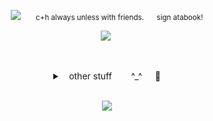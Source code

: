 </div>

<div align="center">
  
<sub> ![](https://64.media.tumblr.com/a0ca6549330a9aa3051fd6c5e6698066/864d1bda21cb5b1a-12/s75x75_c1/ee7075f73c668af8019b526d01df4c6b389b67b4.gifv) ⠀⠀ c+h always unless with friends. ⠀⠀sign atabook! </sub>

![](https://64.media.tumblr.com/15aa8ca6d547e9e6f7fe21cb69c842cd/b8f04fb8eae7b6bb-ae/s640x960/17bc6ee3557ff93281bbad076c2b0543f3672758.pnj)
 ‎ 

  ‎   

<details>

‎   

<summary> ⠀other stuff⠀⠀⠀^_^⠀⠀🐇   </summary>

<img width="213" height="52" alt="image" src="https://github.com/user-attachments/assets/9148b6f9-b341-4e86-91f9-32628d4d2d4c" /> 

I normally dont initiate talks, i'm very quiet and a bit awkward too. 

 I'm offtab most of the times, so w2i ALWAYS unless its obvious i'm ontab.

If im sitting alone, then you're free to c+h without asking! If i'm already with someone, either ask or just DNI.

DO NOT copy my skins, ASK for inspo, please. It's silly but it makes me highly uncomfortable. 

This account isn't JUST for follow spam, i still use it around, but do block me if the follow is unwanted.

I enjoy dating sims & visual novels, great god grove, slenderverse & crp, SOAD, rayman, dunmesh, LMK, slashers nd some other stuff!

I'm a yumeshipper! ^_^ i yumeship with my friend's oc Iornidas ,. just needed 2 mention him.

</details>
‎  
‎  

![](https://64.media.tumblr.com/fd6dfd1ec826a262ccf79de807245ab9/1ee051cf1f0a348c-43/s100x200/67a71e2ce29a3b4f90d91d898bfc5ad1b58b382d.gifv)
</div>
